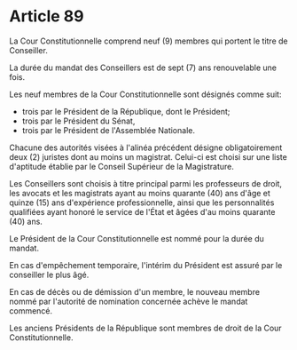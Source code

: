 # Article 89

La Cour Constitutionnelle comprend neuf (9) membres qui portent le titre de
Conseiller.

La durée du mandat des Conseillers est de sept (7) ans renouvelable une fois.

Les neuf membres de la Cour Constitutionnelle sont désignés comme suit:

- trois par le Président de la République, dont le Président;
- trois par le Président du Sénat,
- trois par le Président de l'Assemblée Nationale.

Chacune des autorités visées à l'alinéa précédent désigne obligatoirement deux (2) juristes dont au moins un magistrat. Celui-ci est choisi sur une liste d'aptitude établie par le Conseil Supérieur de la Magistrature.

Les Conseillers sont choisis à titre principal parmi les professeurs de droit, les
avocats et les magistrats ayant au moins quarante (40) ans d'âge et quinze (15) ans d'expérience professionnelle, ainsi que les personnalités qualifiées ayant honoré le
service de l'État et âgées d'au moins quarante (40) ans.

Le Président de la Cour Constitutionnelle est nommé pour la durée du mandat.

En cas d'empêchement temporaire, l'intérim du Président est assuré par le conseiller le plus âgé.

En cas de décès ou de démission d'un membre, le nouveau membre nommé par l'autorité de nomination concernée achève le mandat commencé.

Les anciens Présidents de la République sont membres de droit de la Cour Constitutionnelle.